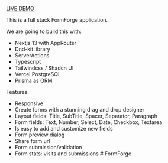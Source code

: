 
[LIVE DEMO](https://yt-pageform.vercel.app/)

This is a full stack FormForge application.

We are going to build this with:
- Nextjs 13  with AppRouter
- Dnd-kit library
- ServerActions
- Typescript
- Tailwindcss / Shadcn UI
- Vercel PostgreSQL
- Prisma as ORM

Features: 
- Responsive
- Create forms with a stunning drag and drop designer
- Layout fields: Title, SubTitle, Spacer, Separator, Paragraph
- Form fields: Text, Number, Select, Date, Checkbox, Textarea
- Is easy to add and customize new fields
- Form preview dialog
- Share form url
- Form submission/validation
- Form stats: visits and submissions
#   F o r m F o r g e 
 
 
